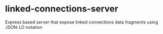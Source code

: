 # linked-connections-server
Express based server that expose linked connections data fragments using JSON-LD notation

